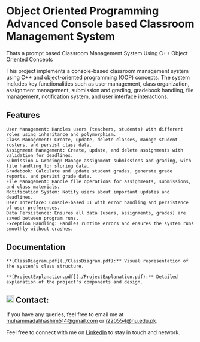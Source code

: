 # Object Oriented Programming  Advanced Console based Classroom Management System
Thats a prompt based Classroom Management System Using C++ Object Oriented Concepts

This project implements a console-based classroom management system using C++ and object-oriented programming (OOP) concepts. The system includes key functionalities such as user management, class organization, assignment management, submission and grading, gradebook handling, file management, notification system, and user interface interactions.

## Features

    User Management: Handles users (teachers, students) with different roles using inheritance and polymorphism.
    Class Management: Create, update, delete classes, manage student rosters, and persist class data.
    Assignment Management: Create, update, and delete assignments with validation for deadlines.
    Submission & Grading: Manage assignment submissions and grading, with file handling for storing data.
    Gradebook: Calculate and update student grades, generate grade reports, and persist grade data.
    File Management: Handle file operations for assignments, submissions, and class materials.
    Notification System: Notify users about important updates and deadlines.
    User Interface: Console-based UI with error handling and persistence of user preferences.
    Data Persistence: Ensures all data (users, assignments, grades) are saved between program runs.
    Exception Handling: Handles runtime errors and ensures the system runs smoothly without crashes.

## Documentation

    **[ClassDiagram.pdf](./ClassDiagram.pdf):** Visual representation of the system's class structure.
    
    **[ProjectExplanation.pdf](./ProjectExplanation.pdf):** Detailed explanation of the project's components and design.

## <img src="https://img.icons8.com/ios/50/000000/email-open.png" width="20"/> Contact:
If you have any queries, feel free to email me at [muhammadalihashim514@gmail.com](mailto:muhammadalihashim514@gmail.com) or [i220554@nu.edu.pk](mailto:i220554@nu.edu.pk).

Feel free to connect with me on [LinkedIn](https://www.linkedin.com/in/muhammad-ali-hashim-5115882b4) to stay in touch and network.




